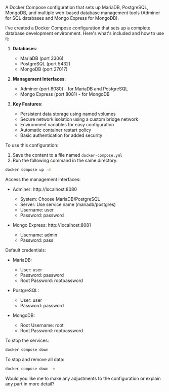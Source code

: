 A Docker Compose configuration that sets up MariaDB, PostgreSQL, MongoDB, and multiple web-based database management tools (Adminer for SQL databases and Mongo Express for MongoDB).



I've created a Docker Compose configuration that sets up a complete database development environment. Here's what's included and how to use it:

1. **Databases**:
   - MariaDB (port 3306)
   - PostgreSQL (port 5432)
   - MongoDB (port 27017)

2. **Management Interfaces**:
   - Adminer (port 8080) - for MariaDB and PostgreSQL
   - Mongo Express (port 8081) - for MongoDB

3. **Key Features**:
   - Persistent data storage using named volumes
   - Secure network isolation using a custom bridge network
   - Environment variables for easy configuration
   - Automatic container restart policy
   - Basic authentication for added security

To use this configuration:

1. Save the content to a file named `docker-compose.yml`
2. Run the following command in the same directory:
```bash
docker compose up -d
```

Access the management interfaces:
- Adminer: http://localhost:8080
  - System: Choose MariaDB/PostgreSQL
  - Server: Use service name (mariadb/postgres)
  - Username: user
  - Password: password

- Mongo Express: http://localhost:8081
  - Username: admin
  - Password: pass

Default credentials:
- MariaDB:
  - User: user
  - Password: password
  - Root Password: rootpassword

- PostgreSQL:
  - User: user
  - Password: password

- MongoDB:
  - Root Username: root
  - Root Password: rootpassword

To stop the services:
```bash
docker compose down
```

To stop and remove all data:
```bash
docker compose down -v
```

Would you like me to make any adjustments to the configuration or explain any part in more detail?